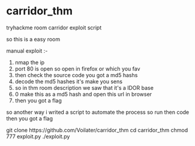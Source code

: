 # carridor_thm
tryhackme room carridor exploit script

so this is a easy room 

manual exploit :- 

1. nmap the ip 
2. port 80 is open so open in firefox or which you fav 
3. then check the source code you got a md5 hashs
4. decode the md5 hashes it's make you sens
5. so in thm room description we saw that it's a IDOR base 
6. 0 make this as a md5 hash and open this url in browser
7. then you got a flag 


so another way i writed a script to automate the process so run then code then you got a flag


<ocde>
  git clone https://github.com/Voilater/carridor_thm
  cd carridor_thm
  chmod 777 exploit.py
  ./exploit.py  
</code>
